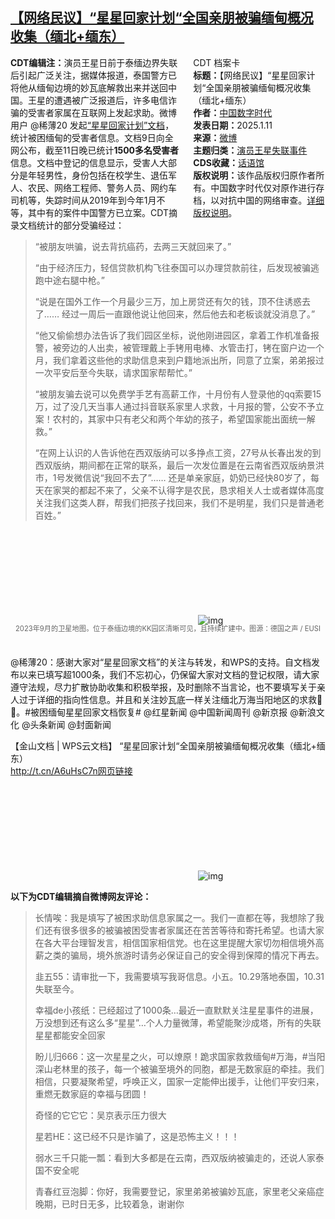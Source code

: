 <!--1736621220000-->
[【网络民议】“星星回家计划“全国亲朋被骗缅甸概况收集（缅北+缅东）](https://chinadigitaltimes.net/chinese/714881.html)
------

<div style="width:42%;float:right;padding-left:20px;"><div class="su-spoiler su-spoiler-style-fancy su-spoiler-icon-chevron-circle" data-scroll-offset="0" data-anchor-in-url="no"><div class="su-spoiler-title" tabindex="0" role="button"><span class="su-spoiler-icon"></span>CDT 档案卡</div><div class="su-spoiler-content su-u-clearfix su-u-trim"><strong>标题：</strong>【网络民议】“星星回家计划“全国亲朋被骗缅甸概况收集（缅北+缅东）<br><strong>作者：</strong><a href="https://chinadigitaltimes.net/space/中国数字时代" target="_blank">中国数字时代</a><br><strong>发表日期：</strong>2025.1.11<br><strong>来源：</strong><a href="" target="_blank">微博</a><br><strong>主题归类：</strong><a href="https://chinadigitaltimes.net/space/演员王星失联事件" target="_blank">演员王星失联事件</a><br><strong>CDS收藏：</strong><a href="https://chinadigitaltimes.net/space/%E8%AF%9D%E8%AF%AD%E9%A6%86" target="_blank" rel="noopener">话语馆</a><br><strong>版权说明：</strong>该作品版权归原作者所有。中国数字时代仅对原作进行存档，以对抗中国的网络审查。<a href="https://chinadigitaltimes.net/chinese/copyright">详细版权说明</a>。</div></div></div><p><strong>CDT编辑注：</strong>演员王星日前于泰缅边界失联后引起广泛关注，据媒体报道，泰国警方已将他从缅甸边境的妙瓦底解救出来并送回中国。王星的遭遇被广泛报道后，许多电信诈骗的受害者家属在互联网上发起求助。微博用户 @稀薄20 发起<a href="https://www.kdocs.cn/l/cbJSwS5CBVeF" title="“星星回家计划”文档">“星星回家计划”文档</a>，统计被困缅甸的受害者信息。文档9日向全网公布，截至11日晚已统计<strong>1500多名受害者</strong>信息。文档中登记的信息显示，受害人大部分是年轻男性，身份包括在校学生、退伍军人、农民、网络工程师、警务人员、网约车司机等，失踪时间从2019年到今年1月不等，其中有的案件中国警方已立案。CDT摘录文档统计的部分受骗经过：</p><blockquote><p>“被朋友哄骗，说去背抗癌药，去两三天就回来了。”</p><p>“由于经济压力，轻信贷款机构飞往泰国可以办理贷款前往，后发现被骗逃跑中途右腿中枪。”</p><p>“说是在国外工作一个月最少三万，加上房贷还有欠的钱，顶不住诱惑去了…… 经过一周后一直跟他说让他回来，然后他去和老板谈就没消息了。”</p><p>“他又偷偷想办法告诉了我们园区坐标，说他刚进园区，拿着工作机准备报警，被旁边的人出卖，被管理戴上手铐用电棒、水管击打，铐在窗户边一个月，我们拿着这些他的求助信息来到户籍地派出所，同意了立案，弟弟报过一次平安后至今失联，请求国家帮帮忙。”</p><p>“被朋友骗去说可以免费学手艺有高薪工作，十月份有人登录他的qq索要15万，过了没几天当事人通过抖音联系家里人求救，十月报的警，公安不予立案！农村的，其家中只有老父和两个年幼的孩子，希望国家能出面统一解救。”</p><p>“在网上认识的人告诉他在西双版纳可以多挣点工资，27号从长春出发的到西双版纳，期间都在正常的联系，最后一次发位置是在云南省西双版纳景洪市，1号发微信说“我回不去了”…… 还是单亲家庭，奶奶已经快80岁了，每天在家哭的都起不来了，父亲不认得字是农民，恳求相关人士或者媒体高度关注我们这类人群，帮我们把孩子找回来，我们不是明星，我们只是普通老百姓。”</p></blockquote><p><img decoding="async" src="data:image/svg+xml,%3Csvg%20xmlns='http://www.w3.org/2000/svg'%20viewBox='0%200%200%200'%3E%3C/svg%3E" alt="img" data-lazy-src="https://chinadigitaltimes.net/chinese/files/2025/01/67754123_1004.webp"><noscript><img decoding="async" src="https://chinadigitaltimes.net/chinese/files/2025/01/67754123_1004.webp" alt="img"></noscript></p><span style="font-size: 0.8em;color: #666;display: block;text-align: center;margin-bottom:32px; margin-top: -20px;line-height:22px;">2023年9月的卫星地图。位于泰缅边境的KK园区清晰可见，且持续扩建中。图源：德国之声 / EUSI</span><p>@稀薄20：感谢大家对“星星回家文档”的关注与转发，和WPS的支持。自文档发布以来已填写超1000条，我们不忘初心，仍保留大家对文档的登记权限，请大家遵守法规，尽力扩散协助收集和积极举报，及时删除不当言论，也不要填写关于亲人过于详细的指向性信息。并且和关注妙瓦底一样关注缅北万海当阳地区的求救🙏🙏。#被困缅甸星星回家文档恢复# @红星新闻 @中国新闻周刊 @新京报 @新浪文化 @头条新闻 @封面新闻</p><p>【金山文档 | WPS云文档】 “星星回家计划“全国亲朋被骗缅甸概况收集（缅北+缅东）<br><a href="http://t.cn/A6uHsC7n网页链接">http://t.cn/A6uHsC7n网页链接</a></p><p><img decoding="async" src="data:image/svg+xml,%3Csvg%20xmlns='http://www.w3.org/2000/svg'%20viewBox='0%200%200%200'%3E%3C/svg%3E" alt="img" data-lazy-src="https://chinadigitaltimes.net/chinese/files/2025/01/Screenshot-2025-01-11-at-10.33.34 AM.png"><noscript><img decoding="async" src="https://chinadigitaltimes.net/chinese/files/2025/01/Screenshot-2025-01-11-at-10.33.34 AM.png" alt="img"></noscript></p><p><strong>以下为CDT编辑摘自微博网友评论：</strong></p><blockquote><p>长情唉：我是填写了被困求助信息家属之一。我们一直都在等，我想除了我们还有很多很多的被骗被困受害者家属还在苦苦等待和寄托希望。也请大家在各大平台理智发言，相信国家相信党。也在这里提醒大家切勿相信境外高薪之类的骗局，境外旅游时请务必保证自己的安全得到保障的情况下再去。</p><p>韭五55：请审批一下，我需要填写我哥信息。小五。10.29落地泰国，10.31失联至今。</p><p>幸福de小孩纸：已经超过了1000条…最近一直默默关注星星事件的进展，万没想到还有这么多“星星”…个人力量微薄，希望能聚沙成塔，所有的失联星星都能安全回家</p><p>盼儿归666：这一次星星之火，可以燎原！跪求国家救救缅甸#万海，#当阳  深山老林里的孩子，每一个被骗至境外的同胞，都是无数家庭的牵挂。我们相信，只要凝聚希望，呼唤正义，国家一定能伸出援手，让他们平安归来，重燃无数家庭的幸福与团圆！</p><p>奇怪的它它它：吴京表示压力很大</p><p>星若HE：这已经不只是诈骗了，这是恐怖主义！！！</p><p>弱水三千只能一瓢：看到大多都是在云南，西双版纳被骗走的，还说人家泰国不安全呢</p><p>青春红豆泡脚：你好，我需要登记，家里弟弟被骗妙瓦底，家里老父亲癌症晚期，已时日无多，比较着急，谢谢你</p></blockquote><div class="addtoany_share_save_container addtoany_content addtoany_content_bottom"><div class="a2a_kit a2a_kit_size_32 addtoany_list" data-a2a-url="https://chinadigitaltimes.net/chinese/714881.html" data-a2a-title="【网络民议】“星星回家计划“全国亲朋被骗缅甸概况收集（缅北+缅东）"><a class="a2a_button_facebook" href="https://www.addtoany.com/add_to/facebook?linkurl=https%3A%2F%2Fchinadigitaltimes.net%2Fchinese%2F714881.html&amp;linkname=%E3%80%90%E7%BD%91%E7%BB%9C%E6%B0%91%E8%AE%AE%E3%80%91%E2%80%9C%E6%98%9F%E6%98%9F%E5%9B%9E%E5%AE%B6%E8%AE%A1%E5%88%92%E2%80%9C%E5%85%A8%E5%9B%BD%E4%BA%B2%E6%9C%8B%E8%A2%AB%E9%AA%97%E7%BC%85%E7%94%B8%E6%A6%82%E5%86%B5%E6%94%B6%E9%9B%86%EF%BC%88%E7%BC%85%E5%8C%97%2B%E7%BC%85%E4%B8%9C%EF%BC%89" title="Facebook" rel="nofollow noopener" target="_blank"></a><a class="a2a_button_twitter" href="https://www.addtoany.com/add_to/twitter?linkurl=https%3A%2F%2Fchinadigitaltimes.net%2Fchinese%2F714881.html&amp;linkname=%E3%80%90%E7%BD%91%E7%BB%9C%E6%B0%91%E8%AE%AE%E3%80%91%E2%80%9C%E6%98%9F%E6%98%9F%E5%9B%9E%E5%AE%B6%E8%AE%A1%E5%88%92%E2%80%9C%E5%85%A8%E5%9B%BD%E4%BA%B2%E6%9C%8B%E8%A2%AB%E9%AA%97%E7%BC%85%E7%94%B8%E6%A6%82%E5%86%B5%E6%94%B6%E9%9B%86%EF%BC%88%E7%BC%85%E5%8C%97%2B%E7%BC%85%E4%B8%9C%EF%BC%89" title="Twitter" rel="nofollow noopener" target="_blank"></a><a class="a2a_button_telegram" href="https://www.addtoany.com/add_to/telegram?linkurl=https%3A%2F%2Fchinadigitaltimes.net%2Fchinese%2F714881.html&amp;linkname=%E3%80%90%E7%BD%91%E7%BB%9C%E6%B0%91%E8%AE%AE%E3%80%91%E2%80%9C%E6%98%9F%E6%98%9F%E5%9B%9E%E5%AE%B6%E8%AE%A1%E5%88%92%E2%80%9C%E5%85%A8%E5%9B%BD%E4%BA%B2%E6%9C%8B%E8%A2%AB%E9%AA%97%E7%BC%85%E7%94%B8%E6%A6%82%E5%86%B5%E6%94%B6%E9%9B%86%EF%BC%88%E7%BC%85%E5%8C%97%2B%E7%BC%85%E4%B8%9C%EF%BC%89" title="Telegram" rel="nofollow noopener" target="_blank"></a><a class="a2a_button_reddit" href="https://www.addtoany.com/add_to/reddit?linkurl=https%3A%2F%2Fchinadigitaltimes.net%2Fchinese%2F714881.html&amp;linkname=%E3%80%90%E7%BD%91%E7%BB%9C%E6%B0%91%E8%AE%AE%E3%80%91%E2%80%9C%E6%98%9F%E6%98%9F%E5%9B%9E%E5%AE%B6%E8%AE%A1%E5%88%92%E2%80%9C%E5%85%A8%E5%9B%BD%E4%BA%B2%E6%9C%8B%E8%A2%AB%E9%AA%97%E7%BC%85%E7%94%B8%E6%A6%82%E5%86%B5%E6%94%B6%E9%9B%86%EF%BC%88%E7%BC%85%E5%8C%97%2B%E7%BC%85%E4%B8%9C%EF%BC%89" title="Reddit" rel="nofollow noopener" target="_blank"></a><a class="a2a_button_whatsapp" href="https://www.addtoany.com/add_to/whatsapp?linkurl=https%3A%2F%2Fchinadigitaltimes.net%2Fchinese%2F714881.html&amp;linkname=%E3%80%90%E7%BD%91%E7%BB%9C%E6%B0%91%E8%AE%AE%E3%80%91%E2%80%9C%E6%98%9F%E6%98%9F%E5%9B%9E%E5%AE%B6%E8%AE%A1%E5%88%92%E2%80%9C%E5%85%A8%E5%9B%BD%E4%BA%B2%E6%9C%8B%E8%A2%AB%E9%AA%97%E7%BC%85%E7%94%B8%E6%A6%82%E5%86%B5%E6%94%B6%E9%9B%86%EF%BC%88%E7%BC%85%E5%8C%97%2B%E7%BC%85%E4%B8%9C%EF%BC%89" title="WhatsApp" rel="nofollow noopener" target="_blank"></a><a class="a2a_button_email" href="https://www.addtoany.com/add_to/email?linkurl=https%3A%2F%2Fchinadigitaltimes.net%2Fchinese%2F714881.html&amp;linkname=%E3%80%90%E7%BD%91%E7%BB%9C%E6%B0%91%E8%AE%AE%E3%80%91%E2%80%9C%E6%98%9F%E6%98%9F%E5%9B%9E%E5%AE%B6%E8%AE%A1%E5%88%92%E2%80%9C%E5%85%A8%E5%9B%BD%E4%BA%B2%E6%9C%8B%E8%A2%AB%E9%AA%97%E7%BC%85%E7%94%B8%E6%A6%82%E5%86%B5%E6%94%B6%E9%9B%86%EF%BC%88%E7%BC%85%E5%8C%97%2B%E7%BC%85%E4%B8%9C%EF%BC%89" title="Email" rel="nofollow noopener" target="_blank"></a><a class="a2a_button_copy_link" href="https://www.addtoany.com/add_to/copy_link?linkurl=https%3A%2F%2Fchinadigitaltimes.net%2Fchinese%2F714881.html&amp;linkname=%E3%80%90%E7%BD%91%E7%BB%9C%E6%B0%91%E8%AE%AE%E3%80%91%E2%80%9C%E6%98%9F%E6%98%9F%E5%9B%9E%E5%AE%B6%E8%AE%A1%E5%88%92%E2%80%9C%E5%85%A8%E5%9B%BD%E4%BA%B2%E6%9C%8B%E8%A2%AB%E9%AA%97%E7%BC%85%E7%94%B8%E6%A6%82%E5%86%B5%E6%94%B6%E9%9B%86%EF%BC%88%E7%BC%85%E5%8C%97%2B%E7%BC%85%E4%B8%9C%EF%BC%89" title="Copy Link" rel="nofollow noopener" target="_blank"></a><a class="a2a_dd addtoany_share_save addtoany_share" href="https://www.addtoany.com/share"></a></div></div>
